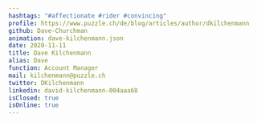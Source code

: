 ```yaml
---
hashtags: "#affectionate #rider #convincing"
profile: https://www.puzzle.ch/de/blog/articles/author/dkilchenmann
github: Dave-Churchman
animation: dave-kilchenmann.json
date: 2020-11-11
title: Dave Kilchenmann
alias: Dave
function: Account Manager
mail: kilchenmann@puzzle.ch
twitter: DKilchenmann
linkedin: david-kilchenmann-004aaa68
isClosed: true
isOnline: true
---
```


